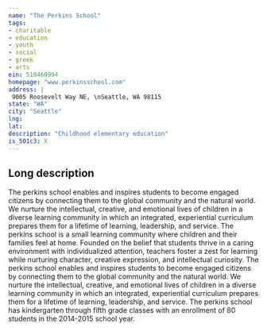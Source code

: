```yaml
---
name: "The Perkins School"
tags:
- charitable
- education
- youth
- social
- greek
- arts
ein: 510460994
homepage: "www.perkinsschool.com"
address: |
 9005 Roosevelt Way NE, \nSeattle, WA 98115
state: "WA"
city: "Seattle"
lng: 
lat: 
description: "Childhood elementary education"
is_501c3: X
---
```


## Long description

The perkins school enables and inspires students to become engaged citizens by connecting them to the global community and the natural world. We nurture the intellectual, creative, and emotional lives of children in a diverse learning community in which an integrated, experiential curriculum prepares them for a lifetime of learning, leadership, and service. The perkins school is a small learning community where children and their families feel at home. Founded on the belief that students thrive in a caring environment with individualized attention, teachers foster a zest for learning while nurturing character, creative expression, and intellectual curiosity. The perkins school enables and inspires students to become engaged citizens by connecting them to the global community and the natural world. We nurture the intellectual, creative, and emotional lives of children in a diverse learning community in which an integrated, experiential curriculum prepares them for a lifetime of learning, leadership, and service. The perkins school has kindergarten through fifth grade classes with an enrollment of 80 students in the 2014-2015 school year. 
